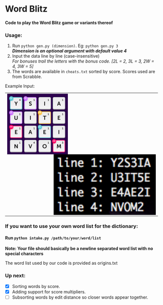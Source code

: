 # Word Blitz

#### Code to play the Word Blitz game or variants thereof

### Usage:
1. Run `python gen.py (dimension)`. Eg: `python gen.py 3`  
    _**Dimension is an optional argument with default value 4**_
2. Input the data line by line (case-insensitive)  
    _For bonuses trail the letters with the bonus code. [2L = 2, 3L = 3, 2W = 4, 3W = 5]_
3. The words are available in `cheats.txt` sorted by score. Scores used are from Scrabble.

Example Input:  
<table><tr><td>
   <img align="left" src="Example.png" height="200"><img align="right" src="Input.png" height="200">
</td></tr></table>
  
### If you want to use your own word list for the dictionary:

#### Run `python intake.py /path/to/your/word/list`
**Note: Your file should basically be a newline separated word list with no special characters**

The word list used by our code is provided as origins.txt

### Up next:
- [x] Sorting words by score.  
- [x] Adding support for score multipliers.  
- [ ] Subsorting words by edit distance so closer words appear together.  